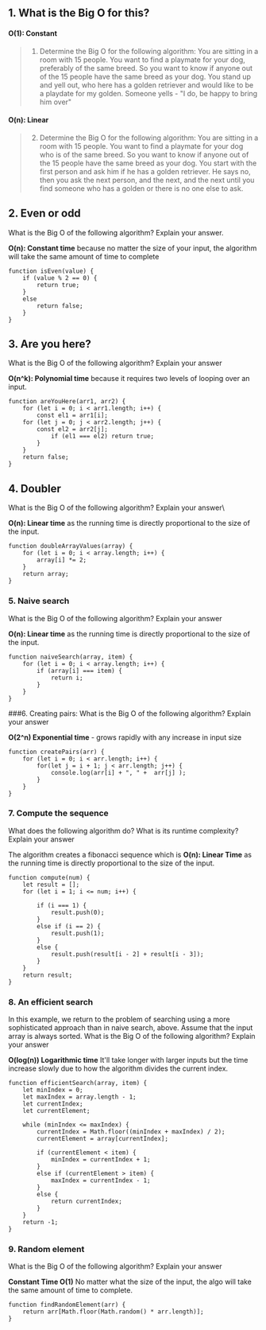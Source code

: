 ## 1. What is the Big O for this?

#### O(1): Constant 
>    1) Determine the Big O for the following algorithm: You are sitting in a room with 15 people. You want to find a playmate for your dog, preferably of the same breed. So you want to know if anyone out of the 15 people have the same breed as your dog. You stand up and yell out, who here has a golden retriever and would like to be a playdate for my golden. Someone yells - "I do, be happy to bring him over"

#### O(n): Linear 
>    2) Determine the Big O for the following algorithm: You are sitting in a room with 15 people. You want to find a playmate for your dog who is of the same breed. So you want to know if anyone out of the 15 people have the same breed as your dog. You start with the first person and ask him if he has a golden retriever. He says no, then you ask the next person, and the next, and the next until you find someone who has a golden or there is no one else to ask.

## 2. Even or odd
What is the Big O of the following algorithm? Explain your answer.

**O(n): Constant time** because no matter the size of your input, the algorithm will take the same amount of time to complete

    function isEven(value) {
        if (value % 2 == 0) {
            return true;
        }
        else
            return false;
        }
    }

## 3. Are you here?
What is the Big O of the following algorithm? Explain your answer

**O(n^k): Polynomial time** because it requires two levels of looping over an input.

    function areYouHere(arr1, arr2) {
        for (let i = 0; i < arr1.length; i++) {
            const el1 = arr1[i];
        for (let j = 0; j < arr2.length; j++) {
            const el2 = arr2[j];
                if (el1 === el2) return true;
            }
        }
        return false;
    }

## 4. Doubler
What is the Big O of the following algorithm? Explain your answer\

**O(n): Linear time** as the running time is directly proportional to the size of the input.

    function doubleArrayValues(array) {
        for (let i = 0; i < array.length; i++) {
            array[i] *= 2;
        }
        return array;
    }

### 5. Naive search
What is the Big O of the following algorithm? Explain your answer

**O(n): Linear time** as the running time is directly proportional to the size of the input. 

    function naiveSearch(array, item) {
        for (let i = 0; i < array.length; i++) {
            if (array[i] === item) {
                return i;
            }
        }
    }


###6. Creating pairs:
What is the Big O of the following algorithm? Explain your answer

**O(2^n) Exponential time** - grows rapidly with any increase in input size

    function createPairs(arr) {
        for (let i = 0; i < arr.length; i++) {
            for(let j = i + 1; j < arr.length; j++) {
                console.log(arr[i] + ", " +  arr[j] );
            }
        }
    }

### 7. Compute the sequence
What does the following algorithm do? What is its runtime complexity? Explain your answer

The algorithm creates a fibonacci sequence which is **O(n): Linear Time** as the running time is directly proportional to the size of the input.

    function compute(num) {
        let result = [];
        for (let i = 1; i <= num; i++) {

            if (i === 1) {
                result.push(0);
            }
            else if (i == 2) {
                result.push(1);
            }
            else {
                result.push(result[i - 2] + result[i - 3]);
            }
        }
        return result;
    }

### 8. An efficient search
In this example, we return to the problem of searching using a more sophisticated approach than in naive search, above. Assume that the input array is always sorted. What is the Big O of the following algorithm? Explain your answer

**O(log(n)) Logarithmic time** It'll take longer with larger inputs but the time increase slowly due to how the algorithm divides the current index.

    function efficientSearch(array, item) {
        let minIndex = 0;
        let maxIndex = array.length - 1;
        let currentIndex;
        let currentElement;

        while (minIndex <= maxIndex) {
            currentIndex = Math.floor((minIndex + maxIndex) / 2);
            currentElement = array[currentIndex];

            if (currentElement < item) {
                minIndex = currentIndex + 1;
            }
            else if (currentElement > item) {
                maxIndex = currentIndex - 1;
            }
            else {
                return currentIndex;
            }
        }
        return -1;
    }

### 9. Random element
What is the Big O of the following algorithm? Explain your answer

**Constant Time O(1)** No matter what the size of the input, the algo will take the same amount of time to complete.

    function findRandomElement(arr) {
        return arr[Math.floor(Math.random() * arr.length)];
    }
